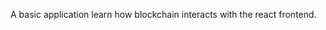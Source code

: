 A basic application learn how blockchain interacts with the react frontend.

<!--
0x8775bBC2592baC1db083dc1FCC6F18753C23Ff87
-->
